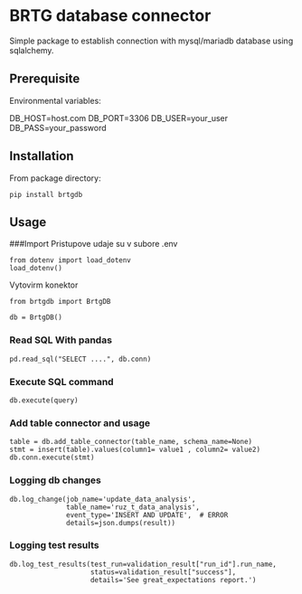 # BRTG database connector
Simple package to establish connection with mysql/mariadb database using sqlalchemy.

## Prerequisite
Environmental variables:

DB_HOST=host.com
DB_PORT=3306
DB_USER=your_user
DB_PASS=your_password

## Installation
From package directory:

```
pip install brtgdb
```

## Usage
###Import
Pristupove udaje su v subore .env
```
from dotenv import load_dotenv
load_dotenv()
```

Vytovirm konektor
```
from brtgdb import BrtgDB

db = BrtgDB()
```

### Read SQL With pandas
```
pd.read_sql("SELECT ....", db.conn)
```

### Execute SQL command
```
db.execute(query)
```

### Add table connector and usage
```
table = db.add_table_connector(table_name, schema_name=None)
stmt = insert(table).values(column1= value1 , column2= value2)
db.conn.execute(stmt) 
```

### Logging db changes
```
db.log_change(job_name='update_data_analysis',
              table_name='ruz_t_data_analysis',
              event_type='INSERT AND UPDATE',  # ERROR
              details=json.dumps(result))
```

### Logging test results
```
db.log_test_results(test_run=validation_result["run_id"].run_name,
                    status=validation_result["success"],
                    details='See great_expectations report.')
```